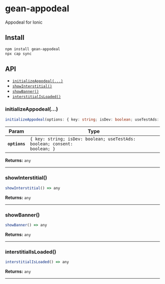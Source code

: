 # gean-appodeal

Appodeal for Ionic

## Install

```bash
npm install gean-appodeal
npx cap sync
```

## API

<docgen-index>

* [`initializeAppodeal(...)`](#initializeappodeal)
* [`showInterstitial()`](#showinterstitial)
* [`showBanner()`](#showbanner)
* [`interstitialIsLoaded()`](#interstitialisloaded)

</docgen-index>

<docgen-api>
<!--Update the source file JSDoc comments and rerun docgen to update the docs below-->

### initializeAppodeal(...)

```typescript
initializeAppodeal(options: { key: string; isDev: boolean; useTestAds: boolean; consent: boolean; }) => any
```

| Param         | Type                                                                                 |
| ------------- | ------------------------------------------------------------------------------------ |
| **`options`** | <code>{ key: string; isDev: boolean; useTestAds: boolean; consent: boolean; }</code> |

**Returns:** <code>any</code>

--------------------


### showInterstitial()

```typescript
showInterstitial() => any
```

**Returns:** <code>any</code>

--------------------


### showBanner()

```typescript
showBanner() => any
```

**Returns:** <code>any</code>

--------------------


### interstitialIsLoaded()

```typescript
interstitialIsLoaded() => any
```

**Returns:** <code>any</code>

--------------------

</docgen-api>
